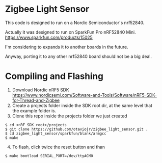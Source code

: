 # Zigbee Light Sensor

This code is designed to run on a Nordic Semiconductor's nrf52840. 

Actually it was designed to run on SparkFun Pro nRF52840 Mini.\
https://www.sparkfun.com/products/15025

I'm considering to expands it to another boards in the future.

Anyway, porting it to any other nrf52840 board should not be a big deal.

# Compiling and Flashing

1. Download Nordic nRF5 SDK\
https://www.nordicsemi.com/Software-and-Tools/Software/nRF5-SDK-for-Thread-and-Zigbee
2. Create a projects folder inside the SDK root dir, at the same level that the example folder is.
3. Clone this repo inside the projects folder we just created
```
$ cd <nRF SDK root>/projects
$ git clone https://github.com/otaviojr/zigbee_light_sensor.git .
$ cd zigbee_light_sensor/sparkfun/blank/armgcc
$ make
```
4. To flash, click twice the reset button and than

```
$ make bootload SERIAL_PORT=/dev/ttyACM0 
```
